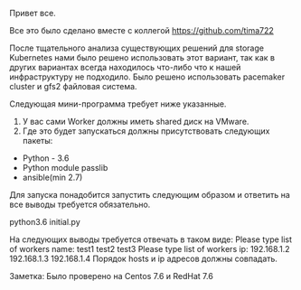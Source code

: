 Привет все.

Все это было сделано вместе с коллегой https://github.com/tima722

После тщательного анализа существующих решений для storage Kubernetes нами было решено использовать этот вариант, так как в других вариантах всегда находилось что-либо что к нашей инфраструктуру не подходило.
Было решено использовать pacemaker cluster и gfs2 файловая система.


Следующая мини-программа требует ниже указанные.

1) У вас сами Worker должны иметь shared диск на VMware.
2) Где это будет запускаться должны присутствовать следующих пакеты:
- Python - 3.6
- Python module passlib
- ansible(min 2.7)

Для запуска понадобится запустить следующим образом и ответить на все выводы требуется обязательно.

python3.6 initial.py


На следующих выводы требуется отвечать в таком виде:
Please type list of workers name: test1 test2 test3
Please type list of workers ip: 192.168.1.2 192.168.1.3 192.168.1.4
Порядок hosts и ip адресов должны совпадать.

Заметка: Было проверено на Centos 7.6 и RedHat 7.6
